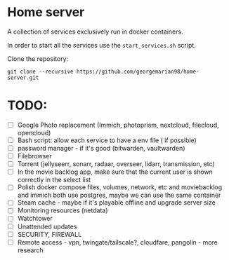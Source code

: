 # Home server

A collection of services exclusively run in docker containers.

In order to start all the services use the `start_services.sh` script.

Clone the repository:
```
git clone --recursive https://github.com/georgemarian98/home-server.git
```

# TODO:
- [ ] Google Photo replacement (Immich, photoprism, nextcloud, filecloud, opencloud)
- [ ] Bash script: allow each service to have a env file ( if possible)
- [ ] password manager - if it's good (bitwarden, vaultwarden)
- [ ] Filebrowser
- [ ] Torrent (jellyseerr, sonarr, radaar, overseer, lidarr, transmission, etc)
- [ ] In the movie backlog app, make sure that the current user is shown correctly in the select list
- [ ] Polish docker compose files, volumes, network, etc and moviebacklog and immich both use postgres, maybe we can use the same container
- [ ] Steam cache - maybe if it's playable offline and upgrade server size
- [ ] Monitoring resources (netdata)
- [ ] Watchtower
- [ ] Unattended updates
- [ ] SECURITY, FIREWALL
- [ ] Remote access - vpn, twingate/tailscale?, cloudfare, pangolin - more research
